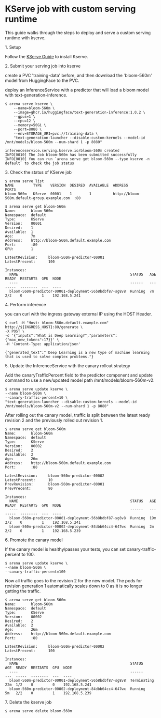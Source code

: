# KServe job with custom serving runtime

This guide walks through the steps to deploy and serve a custom serving runtime with kserve.

1\. Setup

Follow the [KServe Guide](https://kserve.github.io/website/master/admin/serverless/serverless/) to install Kserve.

2\. Submit your serving job into kserve

create a PVC 'training-data' before, and then download the 'bloom-560m' model from HuggingFace to the PVC.

deploy an InferenceService with a predictor that will load a bloom model with text-generation-inference.

    $ arena serve kserve \
        --name=bloom-560m \
        --image=ghcr.io/huggingface/text-generation-inference:1.0.2 \
        --gpus=1 \
        --cpu=12 \
        --memory=50Gi \
        --port=8080 \
        --env=STORAGE_URI=pvc://training-data \
        "text-generation-launcher --disable-custom-kernels --model-id /mnt/models/bloom-560m --num-shard 1 -p 8080"

    inferenceservice.serving.kserve.io/bloom-560m created
    INFO[0010] The Job bloom-560m has been submitted successfully
    INFO[0010] You can run `arena serve get bloom-560m --type kserve -n default` to check the job status

3\. Check the status of KServe job

    $ arena serve list
    NAME         TYPE    VERSION  DESIRED  AVAILABLE  ADDRESS                                      PORTS
    bloom-560m   KServe  00001    1        1          http://bloom-560m.default-group.example.com  :80

    $ arena serve get bloom-560m
    Name:       bloom-560m
    Namespace:  default
    Type:       KServe
    Version:    00001
    Desired:    1
    Available:  1
    Age:        7m
    Address:    http://bloom-560m.default.example.com
    Port:       :80
    GPU:        1
    
    LatestRevision:     bloom-560m-predictor-00001
    LatestPrecent:      100
    
    Instances:
      NAME                                                    STATUS   AGE  READY  RESTARTS  GPU  NODE
      ----                                                    ------   ---  -----  --------  ---  ----
      bloom-560m-predictor-00001-deployment-56b8bdbf87-sg8v8  Running  7m   2/2    0         1    192.168.5.241

4\. Perform inference

you can curl with the ingress gateway external IP using the HOST Header.

    $ curl -H "Host: bloom-560m.default.example.com" http://${INGRESS_HOST}:80/generate \
    -X POST \
    -d '{"inputs":"What is Deep Learning?","parameters":{"max_new_tokens":17}}' \
    -H 'Content-Type: application/json'

    {"generated_text":" Deep Learning is a new type of machine learning that is used to solve complex problems."}

5\. Update the InferenceService with the canary rollout strategy

Add the canaryTrafficPercent field to the predictor component and update command to use a new/updated model path /mnt/models/bloom-560m-v2.

    $ arena serve update kserve \
    --name bloom-560m \
    --canary-traffic-percent=10 \
    "text-generation-launcher --disable-custom-kernels --model-id /mnt/models/bloom-560m-v2 --num-shard 1 -p 8080"

After rolling out the canary model, traffic is split between the latest ready revision 2 and the previously rolled out revision 1.

    $ arena serve get bloom-560m
    Name:       bloom-560m
    Namespace:  default
    Type:       KServe
    Version:    00002
    Desired:    2
    Available:  2
    Age:        26m
    Address:    http://bloom-560m.default.example.com
    Port:       :80
    
    LatestRevision:     bloom-560m-predictor-00002
    LatestPrecent:      10
    PrevRevision:       bloom-560m-predictor-00001
    PrevPrecent:        90
    
    Instances:
      NAME                                                    STATUS   AGE   READY  RESTARTS  GPU  NODE
      ----                                                    ------   ---   -----  --------  ---  ----
      bloom-560m-predictor-00001-deployment-56b8bdbf87-sg8v8  Running  19m   2/2    0         1    192.168.5.241
      bloom-560m-predictor-00002-deployment-84dbb64cc4-647wx  Running  2m    2/2    0         1    192.168.5.239

6\. Promote the canary model

If the canary model is healthy/passes your tests, you can set canary-traffic-percent to 100.

    $ arena serve update kserve \
    --name bloom-560m \
    --canary-traffic-percent=100

Now all traffic goes to the revision 2 for the new model. The pods for revision generation 1 automatically scales down to 0 as it is no longer getting the traffic.

    $ arena serve get bloom-560m
    Name:       bloom-560m
    Namespace:  default
    Type:       KServe
    Version:    00002
    Desired:    2
    Available:  2
    Age:        26m
    Address:    http://bloom-560m.default.example.com
    Port:       :80

    LatestRevision:     bloom-560m-predictor-00002
    LatestPrecent:      100
    
    Instances:
      NAME                                                    STATUS       AGE  READY  RESTARTS  GPU  NODE
      ----                                                    ------       ---  -----  --------  ---  ----
      bloom-560m-predictor-00001-deployment-56b8bdbf87-sg8v8  Terminating  22m  1/2    0         0    192.168.5.241
      bloom-560m-predictor-00002-deployment-84dbb64cc4-647wx  Running      5m   2/2    0         1    192.168.5.239

7\. Delete the kserve job

    $ arena serve delete bloom-560m

    










